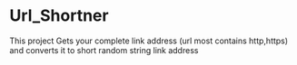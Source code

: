 # Url_Shortner

This project Gets your complete link address (url most contains http,https) and converts it to short random string link address
